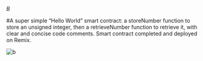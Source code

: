 *B*


#A super simple “Hello World” smart contract: a storeNumber function to store an unsigned integer, then a retrieveNumber function to retrieve it, with clear and concise code comments. Smart contract completed and deployed on Remix.





![b](https://user-images.githubusercontent.com/100279915/165725277-3a11388b-d097-480b-9ebc-c3730270621e.png)
